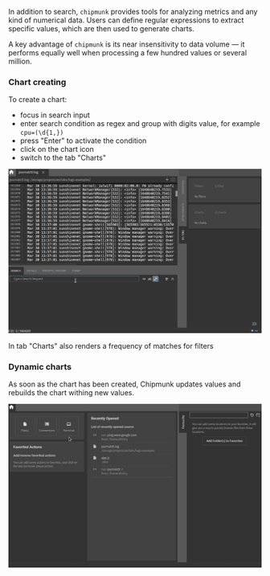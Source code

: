 In addition to search, `chipmunk` provides tools for analyzing metrics and any kind of numerical data. Users can define regular expressions to extract specific values, which are then used to generate charts.

A key advantage of `chipmunk` is its near insensitivity to data volume — it performs equally well when processing a few hundred values or several million.

### Chart creating

To create a chart:

- focus in search input
- enter search condition as regex and group with digits value, for example `cpu=(\d{1,})`
- press "Enter" to activate the condition
- click on the chart icon
- switch to the tab "Charts"

![Creating of charts](assets/charts/charts_filters.gif)

In tab "Charts" also renders a frequency of matches for filters

### Dynamic charts

As soon as the chart has been created, Chipmunk updates values and rebuilds the chart withing new values.

![Charts in stream](assets/charts/charts_dynamic.gif)
